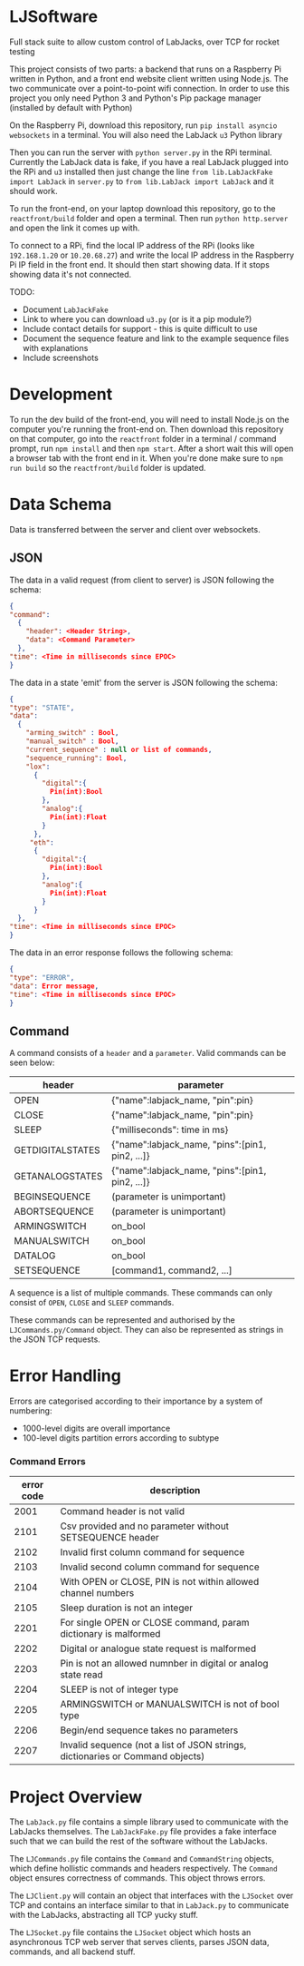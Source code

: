 # LJSoftware

Full stack suite to allow custom control of LabJacks, over TCP for rocket testing

This project consists of two parts: a backend that runs on a Raspberry Pi written in Python, and a front end website client written using Node.js. The two communicate over a point-to-point wifi connection. In order to use this project you only need Python 3 and Python's Pip package manager (installed by default with Python)

On the Raspberry Pi, download this repository, run `pip install asyncio websockets` in a terminal. You will also need the LabJack `u3` Python library

Then you can run the server with `python server.py` in the RPi terminal. Currently the LabJack data is fake, if you have a real LabJack plugged into the RPi and `u3` installed then just change the line `from lib.LabJackFake import LabJack` in `server.py` to `from lib.LabJack import LabJack` and it should work.

To run the front-end, on your laptop download this repository, go to the `reactfront/build` folder and open a terminal. Then run `python http.server` and open the link it comes up with.

To connect to a RPi, find the local IP address of the RPi (looks like `192.168.1.20` or `10.20.68.27`) and write the local IP address in the Raspberry Pi IP field in the front end. It should then start showing data. If it stops showing data it's not connected.

TODO:
* Document `LabJackFake`
* Link to where you can download `u3.py` (or is it a pip module?)
* Include contact details for support - this is quite difficult to use
* Document the sequence feature and link to the example sequence files with explanations
* Include screenshots

# Development

To run the dev build of the front-end, you will need to install Node.js on the computer you're running the front-end on. Then download this repository on that computer, go into the `reactfront` folder in a terminal / command prompt, run `npm install` and then `npm start`. After a short wait this will open a browser tab with the front end in it. When you're done make sure to `npm run build` so the `reactfront/build` folder is updated.

# Data Schema

Data is transferred between the server and client over websockets.

## JSON

The data in a valid request (from client to server) is JSON following the schema:

```json
{
"command":
  {
    "header": <Header String>,
    "data": <Command Parameter>
  },
"time": <Time in milliseconds since EPOC>
}
```
The data in a state 'emit' from the server is JSON following the schema:

```json
{
"type": "STATE",
"data":
  {
    "arming_switch" : Bool,
    "manual_switch" : Bool,
    "current_sequence" : null or list of commands,
    "sequence_running": Bool,
    "lox":
      {
        "digital":{
          Pin(int):Bool
        },
        "analog":{
          Pin(int):Float
        }
      },
     "eth":
      {
        "digital":{
          Pin(int):Bool
        },
        "analog":{
          Pin(int):Float
        }
      }
  },
"time": <Time in milliseconds since EPOC>
}
```
The data in an error response follows the following schema:

```json
{
"type": "ERROR",
"data": Error message,
"time": <Time in milliseconds since EPOC>
}
```

## Command

A command consists of a `header` and a `parameter`. Valid commands can be seen below:


| header | parameter |
| - | - |
| OPEN | {"name":labjack_name, "pin":pin} |
| CLOSE | {"name":labjack_name, "pin":pin} |
| SLEEP | {"milliseconds": time in ms} |
| GETDIGITALSTATES | {"name":labjack_name, "pins":[pin1, pin2, ...]} |
| GETANALOGSTATES | {"name":labjack_name, "pins":[pin1, pin2, ...]}|
| BEGINSEQUENCE | (parameter is unimportant) |
| ABORTSEQUENCE | (parameter is unimportant) |
| ARMINGSWITCH | on_bool |
| MANUALSWITCH | on_bool |
| DATALOG | on_bool |
| SETSEQUENCE | [command1, command2, ...] |

A sequence is a list of multiple commands. These commands can only consist of `OPEN`, `CLOSE` and `SLEEP` commands.

These commands can be represented and authorised by the `LJCommands.py/Command` object. They can also be represented as strings in the JSON TCP requests.

# Error Handling

Errors are categorised according to their importance by a system of numbering:
  - 1000-level digits are overall importance
  - 100-level digits partition errors according to subtype

### Command Errors

| error code | description |
| - | - |
| 2001 | Command header is not valid |
| 2101 | Csv provided and no parameter without SETSEQUENCE header |
| 2102 | Invalid first column command for sequence |
| 2103 | Invalid second column command for sequence |
| 2104 | With OPEN or CLOSE, PIN is not within allowed channel numbers |
| 2105 | Sleep duration is not an integer |
| 2201 | For single OPEN or CLOSE command, param dictionary is malformed |
| 2202 | Digital or analogue state request is malformed |
| 2203 | Pin is not an allowed numnber in digital or analog state read |
| 2204 | SLEEP is not of integer type |
| 2205 | ARMINGSWITCH or MANUALSWITCH is not of bool type |
| 2206 | Begin/end sequence takes no parameters |
| 2207 | Invalid sequence (not a list of JSON strings, dictionaries or Command objects) |

# Project Overview

The `LabJack.py` file contains a simple library used to communicate with the LabJacks themselves. The `LabJackFake.py` file provides a fake interface such that we can build the rest of the software without the LabJacks.


The `LJCommands.py` file contains the `Command` and `CommandString` objects, which define hollistic commands and headers respectively. The `Command` object ensures correctness of commands. This object throws errors.


The `LJClient.py` will contain an object that interfaces with the `LJSocket` over TCP and contains an interface similar to that in `LabJack.py` to communicate with the LabJacks, abstracting all TCP yucky stuff.


The `LJSocket.py` file contains the `LJSocket` object which hosts an asynchronous TCP web server that serves clients, parses JSON data, commands, and all backend stuff.

